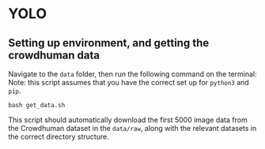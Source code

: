 # YOLO

## Setting up environment, and getting the crowdhuman data
Navigate to the `data` folder, then run the following command on the terminal: 
Note: this script assumes that you have the correct set up for `python3` and `pip`. 
```
bash get_data.sh
```
This script should automatically download the first 5000 image data from the Crowdhuman dataset in the `data/raw`, along with the relevant datasets in the correct directory structure.
